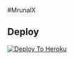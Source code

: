 #MrunalX

## Deploy
[![Deploy To Heroku](https://www.herokucdn.com/deploy/button.svg)](https://dashboard.heroku.com/new?button-url=https%3A%2F%2Fgithub.com%2FMrunal1911%2FHEROKU&template=https%3A%2F%2Fgithub.com%2FMrunal1911%2FHEROKU)
